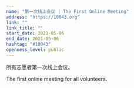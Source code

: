 ```yaml
---
name: "第一次线上会议 | The First Online Meeting"
address: "https://10043.org"
link: ""
link_title: ""
start_date: 2021-05-06
end_date: 2021-05-06
hashtag: "#10043"
openness_level: public
---
```

所有志愿者第一次线上会议。

The first online meeting for all volunteers.
